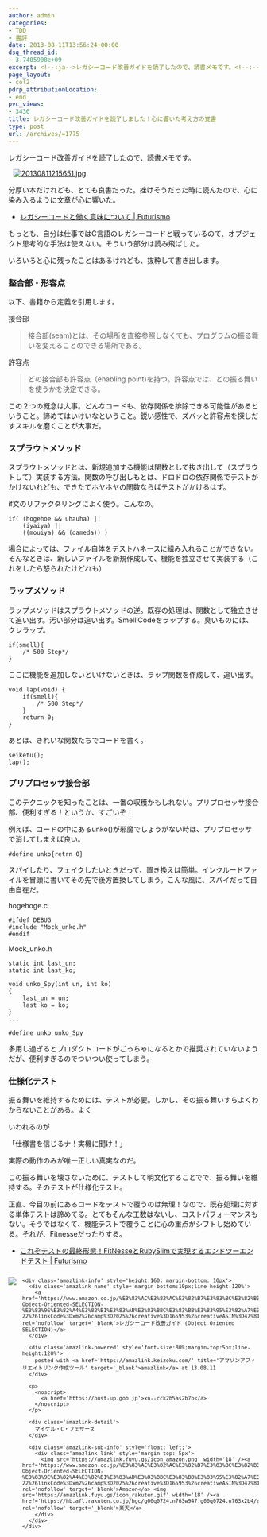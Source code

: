 ```yaml
---
author: admin
categories:
- TDD
- 書評
date: 2013-08-11T13:56:24+00:00
dsq_thread_id:
- 3.7405908e+09
excerpt: <!--:ja-->レガシーコード改善ガイドを読了したので、読書メモです。<!--:-->
page_layout:
- col2
pdrp_attributionLocation:
- end
pvc_views:
- 3436
title: レガシーコード改善ガイドを読了しました！心に響いた考え方の覚書
type: post
url: /archives/=1775
---
```


レガシーコード改善ガイドを読了したので、読書メモです。

<div id="scid:887EC618-8FBE-49a5-A908-2339AF2EC531:c1f0b2bf-95b0-4c37-8072-7f1d7967655f" class="wlWriterEditableSmartContent" style="float: none; padding-bottom: 0px; padding-top: 0px; padding-left: 10px; margin: 0px; display: inline; padding-right: 10px">
  <a target="_blank" href="https://picasaweb.google.com/111104490436597119823/Futurismo?authkey=Gv1sRgCM-A3fCH6v_BOQ#5910844713766394434"><img style="border: none; padding: 0px; margin: 0px" alt="20130811215651.jpg" src="https://lh5.ggpht.com/-w3nHgXpc1J0/UgeJ8z6KmkI/AAAAAAAAAxc/aVmAYi18DzE/20130811215651.jpg" /></a>
</div>

分厚い本だけれども、とても良書だった。挫けそうだった時に読んだので、心に染み入るように文章が心に響いた。

  * <a href="https://futurismo.biz/archives/1610" target="_blank">レガシーコードと働く意味について | Futurismo</a>

もっとも、自分は仕事ではC言語のレガシーコードと戦っているのて、オブジェクト思考的な手法は使えない。そういう部分は読み飛ばした。

いろいろと心に残ったことはあるけれども、抜粋して書き出します。

### 整合部・形容点

以下、書籍から定義を引用します。

接合部

> 接合部(seam)とは、その場所を直接参照しなくても、プログラムの振る舞いを変えることのできる場所である。

許容点

> どの接合部も許容点（enabling point)を持つ。許容点では、どの振る舞いを使うかを決定できる。

この２つの概念は大事。どんなコードも、依存関係を排除できる可能性があるということ。諦めてはいけいなということ。鋭い感性で、ズバッと許容点を探しだすスキルを磨くことが大事だ。

### スプラウトメソッド

スプラウトメソッドとは、新規追加する機能は関数として抜き出して（スプラウトして）実装する方法。関数の呼び出しもとは、ドロドロの依存関係でテストがかけないれども、できたてホヤホヤの関数ならばテストがかけるはず。

if文のリファクタリングによく使う。こんなの。

    if( (hogehoe && uhauha) ||
        (iyaiya) ||
        ((mouiya) && (dameda)) )
    

場合によっては、ファイル自体をテストハネースに組み入れることができない。そんなときは、新しいファイルを新規作成して、機能を独立させて実装する（これをしたら怒られたけどれも）

### ラップメソッド

ラップメソッドはスプラウトメソッドの逆。既存の処理は、関数として独立させて追い出す。汚い部分は追い出す。SmelllCodeをラップする。臭いものには、クレラップ。

    if(smell){
        /* 500 Step*/
    }
    

ここに機能を追加しないといけないときは、ラップ関数を作成して、追い出す。

    void lap(void) {
        if(smell){
            /* 500 Step*/
        }
        return 0;
    }
    

あとは、きれいな関数たちでコードを書く。

    seiketu();
    lap();
    

### プリプロセッサ接合部

このテクニックを知ったことは、一番の収穫かもしれない。プリプロセッサ接合部、便利すぎる！というか、すごいぞ！

例えば、コードの中にあるunko()が邪魔でしょうがない時は、プリプロセッサで消してしまえば良い。

    #define unko{retrn 0}
    

スパイしたり、フェイクしたいときだって、置き換えは簡単。インクルードファイルを冒頭に書いてその先で後方置換してしまう。こんな風に、スパイだって自由自在だ。

hogehoge.c

    #ifdef DEBUG
    #include "Mock_unko.h"
    #endif
    

Mock_unko.h

    static int last_un;
    static int last_ko;
    
    void unko_Spy(int un, int ko)
    {
        last_un = un;
        last ko = ko;
    }
    ...
    
    #define unko unko_Spy
    

多用し過ぎるとプロダクトコードがごっちゃになるとかで推奨されていないようだが、便利すぎるのでついつい使ってしまう。

### 仕様化テスト

振る舞いを維持するためには、テストが必要。しかし、その振る舞いすらよくわからないことがある。よく
  
いわれるのが

「仕様書を信じるナ！実機に聞け！」

実際の動作のみが唯一正しい真実なのだ。

この振る舞いを壊さないために、テストして明文化することでで、振る舞いを維持する。そのテストが仕様化テスト。

正直、今目の前にあるコードをテストで覆うのは無理！なので、既存処理に対する単体テストは諦めてる。とてもそんな工数はないし、コストパフォーマンスもない。そうではなくて、機能テストで覆うことに心の重点がシフトし始めている。それが、Fitnesseだったりする。

  * <a href="https://futurismo.biz/archives/1772" target="_blank">これぞテストの最終形態！FitNesseとRubySlimで実現するエンドツーエンドテスト | Futurismo</a>

<div class='amazlink-box' style='text-align:left;padding-bottom:20px;font-size:small;/zoom: 1;overflow: hidden;'>
  <div class='amazlink-list' style='clear: both;'>
    <div class='amazlink-image' style='float:left;margin:0px 12px 1px 0px;'>
      <a href='https://www.amazon.co.jp/%E3%83%AC%E3%82%AC%E3%82%B7%E3%83%BC%E3%82%B3%E3%83%BC%E3%83%89%E6%94%B9%E5%96%84%E3%82%AC%E3%82%A4%E3%83%89-Object-Oriented-SELECTION-%E3%83%9E%E3%82%A4%E3%82%B1%E3%83%AB%E3%83%BBC%E3%83%BB%E3%83%95%E3%82%A7%E3%82%B6%E3%83%BC%E3%82%BA/dp/4798116831%3FSubscriptionId%3DAKIAJBCXQ4WQGJ7WU3WA%26tag%3Dsleephacker-22%26linkCode%3Dxm2%26camp%3D2025%26creative%3D165953%26creativeASIN%3D4798116831' target='_blank' rel='nofollow'><img src='https://ecx.images-amazon.com/images/I/51MtlVCi45L._SL160_.jpg' style='border: none;' /></a>
    </div>
    
    <div class='amazlink-info' style='height:160; margin-bottom: 10px'>
      <div class='amazlink-name' style='margin-bottom:10px;line-height:120%'>
        <a href='https://www.amazon.co.jp/%E3%83%AC%E3%82%AC%E3%82%B7%E3%83%BC%E3%82%B3%E3%83%BC%E3%83%89%E6%94%B9%E5%96%84%E3%82%AC%E3%82%A4%E3%83%89-Object-Oriented-SELECTION-%E3%83%9E%E3%82%A4%E3%82%B1%E3%83%AB%E3%83%BBC%E3%83%BB%E3%83%95%E3%82%A7%E3%82%B6%E3%83%BC%E3%82%BA/dp/4798116831%3FSubscriptionId%3DAKIAJBCXQ4WQGJ7WU3WA%26tag%3Dsleephacker-22%26linkCode%3Dxm2%26camp%3D2025%26creative%3D165953%26creativeASIN%3D4798116831' rel='nofollow' target='_blank'>レガシーコード改善ガイド (Object Oriented SELECTION)</a>
      </div>
      
      <div class='amazlink-powered' style='font-size:80%;margin-top:5px;line-height:120%'>
        posted with <a href='https://amazlink.keizoku.com/' title='アマゾンアフィリエイトリンク作成ツール' target='_blank'>amazlink</a> at 13.08.11
      </div>
      
      <p>
        <noscript>
          <a href='https://bust-up.gob.jp'>xn--cck2b5as2b7b</a>
        </noscript>
      </p>
      
      <div class='amazlink-detail'>
        マイケル・C・フェザーズ
      </div>
      
      <div class='amazlink-sub-info' style='float: left;'>
        <div class='amazlink-link' style='margin-top: 5px'>
          <img src='https://amazlink.fuyu.gs/icon_amazon.png' width='18' /><a href='https://www.amazon.co.jp/%E3%83%AC%E3%82%AC%E3%82%B7%E3%83%BC%E3%82%B3%E3%83%BC%E3%83%89%E6%94%B9%E5%96%84%E3%82%AC%E3%82%A4%E3%83%89-Object-Oriented-SELECTION-%E3%83%9E%E3%82%A4%E3%82%B1%E3%83%AB%E3%83%BBC%E3%83%BB%E3%83%95%E3%82%A7%E3%82%B6%E3%83%BC%E3%82%BA/dp/4798116831%3FSubscriptionId%3DAKIAJBCXQ4WQGJ7WU3WA%26tag%3Dsleephacker-22%26linkCode%3Dxm2%26camp%3D2025%26creative%3D165953%26creativeASIN%3D4798116831' rel='nofollow' target='_blank'>Amazon</a> <img src='https://amazlink.fuyu.gs/icon_rakuten.gif' width='18' /><a href='https://hb.afl.rakuten.co.jp/hgc/g00q0724.n763w947.g00q0724.n763x2b4/archives/c=http%3A%2F%2Fbooks.rakuten.co.jp%2Frb%2F6121689%2F&#038;m=http%3A%2F%2Fm.rakuten.co.jp%2Frms%2Fmsv%2FItem%3Fn%3D6121689%26surl%3Dbook' rel='nofollow' target='_blank'>楽天</a>
        </div>
      </div>
    </div>
  </div>
</div>